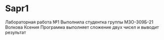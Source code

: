 # Sapr1
Лабораторная работа №1
Выполнила студентка группы М3О-309Б-21 Волкова Ксения
Программа выполняет сложение двух чисел и выводит результат

